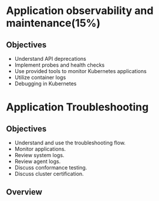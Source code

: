 # Application observability and maintenance(15%)

## Objectives

* Understand API deprecations
* Implement probes and health checks
* Use provided tools to monitor Kubernetes applications
* Utilize container logs
* Debugging in Kubernetes


# Application Troubleshooting

## Objectives

* Understand and use the troubleshooting flow.
* Monitor applications.
* Review system logs.
* Review agent logs.
* Discuss conformance testing.
* Discuss cluster certification.

## Overview